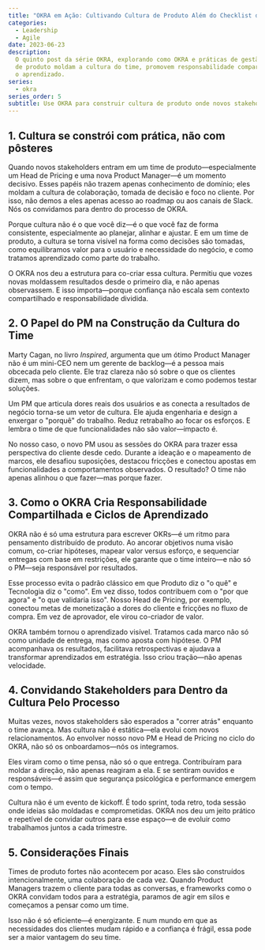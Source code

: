 ```yaml
---
title: "OKRA em Ação: Cultivando Cultura de Produto Além do Checklist de OKRs"
categories:
  - Leadership
  - Agile
date: 2023-06-23
description:
  O quinto post da série OKRA, explorando como OKRA e práticas de gestão
  de produto moldam a cultura do time, promovem responsabilidade compartilhada e aceleram
  o aprendizado.
series:
  - okra
series_order: 5
subtitle: Use OKRA para construir cultura de produto onde novos stakeholders se tornam co-criadores, não apenas observadores—promovendo senso de pertencimento e loops de aprendizado
---
```


## 1. Cultura se constrói com prática, não com pôsteres

Quando novos stakeholders entram em um time de produto—especialmente um Head de Pricing e uma nova Product Manager—é um momento decisivo. Esses papéis não trazem apenas conhecimento de domínio; eles moldam a cultura de colaboração, tomada de decisão e foco no cliente. Por isso, não demos a eles apenas acesso ao roadmap ou aos canais de Slack. Nós os convidamos para dentro do processo de OKRA.

Porque cultura não é o que você diz—é o que você faz de forma consistente, especialmente ao planejar, alinhar e ajustar. E em um time de produto, a cultura se torna visível na forma como decisões são tomadas, como equilibramos valor para o usuário e necessidade do negócio, e como tratamos aprendizado como parte do trabalho.

O OKRA nos deu a estrutura para co-criar essa cultura. Permitiu que vozes novas moldassem resultados desde o primeiro dia, e não apenas observassem. E isso importa—porque confiança não escala sem contexto compartilhado e responsabilidade dividida.

## 2. O Papel do PM na Construção da Cultura do Time

Marty Cagan, no livro _Inspired_, argumenta que um ótimo Product Manager não é um mini-CEO nem um gerente de backlog—é a pessoa mais obcecada pelo cliente. Ele traz clareza não só sobre o que os clientes dizem, mas sobre o que enfrentam, o que valorizam e como podemos testar soluções.

Um PM que articula dores reais dos usuários e as conecta a resultados de negócio torna-se um vetor de cultura. Ele ajuda engenharia e design a enxergar o "porquê" do trabalho. Reduz retrabalho ao focar os esforços. E lembra o time de que funcionalidades não são valor—impacto é.

No nosso caso, o novo PM usou as sessões do OKRA para trazer essa perspectiva do cliente desde cedo. Durante a ideação e o mapeamento de marcos, ele desafiou suposições, destacou fricções e conectou apostas em funcionalidades a comportamentos observados. O resultado? O time não apenas alinhou o que fazer—mas porque fazer.

## 3. Como o OKRA Cria Responsabilidade Compartilhada e Ciclos de Aprendizado

OKRA não é só uma estrutura para escrever OKRs—é um ritmo para pensamento distribuído de produto. Ao ancorar objetivos numa visão comum, co-criar hipóteses, mapear valor versus esforço, e sequenciar entregas com base em restrições, ele garante que o time inteiro—e não só o PM—seja responsável por resultados.

Esse processo evita o padrão clássico em que Produto diz o "o quê" e Tecnologia diz o "como". Em vez disso, todos contribuem com o "por que agora" e "o que validaria isso". Nosso Head de Pricing, por exemplo, conectou metas de monetização a dores do cliente e fricções no fluxo de compra. Em vez de aprovador, ele virou co-criador de valor.

OKRA também tornou o aprendizado visível. Tratamos cada marco não só como unidade de entrega, mas como aposta com hipótese. O PM acompanhava os resultados, facilitava retrospectivas e ajudava a transformar aprendizados em estratégia. Isso criou tração—não apenas velocidade.

## 4. Convidando Stakeholders para Dentro da Cultura Pelo Processo

Muitas vezes, novos stakeholders são esperados a "correr atrás" enquanto o time avança. Mas cultura não é estática—ela evolui com novos relacionamentos. Ao envolver nosso novo PM e Head de Pricing no ciclo do OKRA, não só os onboardamos—nós os integramos.

Eles viram como o time pensa, não só o que entrega. Contribuíram para moldar a direção, não apenas reagiram a ela. E se sentiram ouvidos e responsáveis—é assim que segurança psicológica e performance emergem com o tempo.

Cultura não é um evento de kickoff. É todo sprint, toda retro, toda sessão onde ideias são moldadas e comprometidas. OKRA nos deu um jeito prático e repetível de convidar outros para esse espaço—e de evoluir como trabalhamos juntos a cada trimestre.

## 5. Considerações Finais

Times de produto fortes não acontecem por acaso. Eles são construídos intencionalmente, uma colaboração de cada vez. Quando Product Managers trazem o cliente para todas as conversas, e frameworks como o OKRA convidam todos para a estratégia, paramos de agir em silos e começamos a pensar como um time.

Isso não é só eficiente—é energizante. E num mundo em que as necessidades dos clientes mudam rápido e a confiança é frágil, essa pode ser a maior vantagem do seu time.
